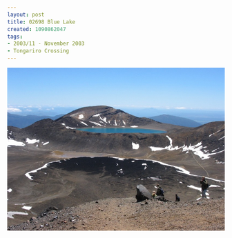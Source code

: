 ```yaml
---
layout: post
title: 02698 Blue Lake
created: 1090862047
tags:
- 2003/11 - November 2003
- Tongariro Crossing
---
```


<img src="/image/images/126_2698-913.jpg"/>

